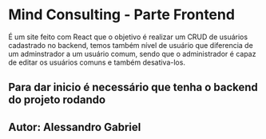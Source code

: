 # Mind Consulting - Parte Frontend

É um site feito com React que o objetivo é realizar um CRUD de usuários cadastrado no backend, temos também nível de usuário que diferencia de um adminstrador a um usuário comum, sendo que o administrador é capaz de editar os usuários comuns e também desativa-los.


## Para dar inicio é necessário que tenha o backend do projeto rodando

## Autor: Alessandro Gabriel

